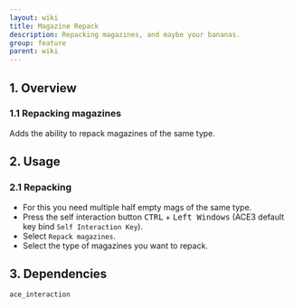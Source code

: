 ```yaml
---
layout: wiki
title: Magazine Repack
description: Repacking magazines, and maybe your bananas.
group: feature
parent: wiki
---
```


## 1. Overview

### 1.1 Repacking magazines
Adds the ability to repack magazines of the same type.

## 2. Usage

### 2.1 Repacking
- For this you need multiple half empty mags of the same type.
- Press the self interaction button <kbd>CTRL</kbd> + <kbd>Left Windows</kbd> (ACE3 default key bind `Self Interaction Key`).
- Select `Repack magazines`.
- Select the type of magazines you want to repack.

## 3. Dependencies

`ace_interaction`
